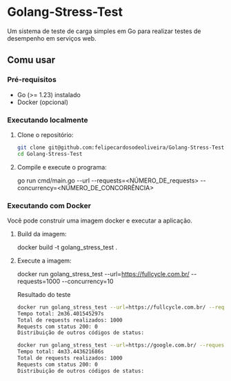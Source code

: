 # Golang-Stress-Test

Um sistema de teste de carga simples em Go para realizar testes de desempenho em serviços web.

## Comu usar

### Pré-requisitos

- Go (>= 1.23) instalado
- Docker (opcional)

### Executando localmente

1. Clone o repositório:

    ```bash
    git clone git@github.com:felipecardosodeoliveira/Golang-Stress-Test.git
    cd Golang-Stress-Test

2. Compile e execute o programa:

    go run cmd/main.go --url<URL> --requests=<NÚMERO_DE_requests> --concurrency=<NÚMERO_DE_CONCORRÊNCIA>

### Executando com Docker

Você pode construir uma imagem docker e executar a aplicação.

1. Build da imagem:

    docker build -t golang_stress_test .

2. Execute a imagem:

    docker run golang_stress_test --url=https://fullcycle.com.br/ --requests=1000 --concurrency=10

    Resultado do teste
    ```bash
    docker run golang_stress_test --url=https://fullcycle.com.br/ --requests=1000 --concurrency=10
    Tempo total: 2m36.401545297s
    Total de requests realizados: 1000
    Requests com status 200: 0
    Distribuição de outros códigos de status:

    docker run golang_stress_test --url=https://google.com.br/ --requests=1000 --concurrency=10
    Tempo total: 4m33.443621686s
    Total de requests realizados: 1000
    Requests com status 200: 0
    Distribuição de outros códigos de status:
   
